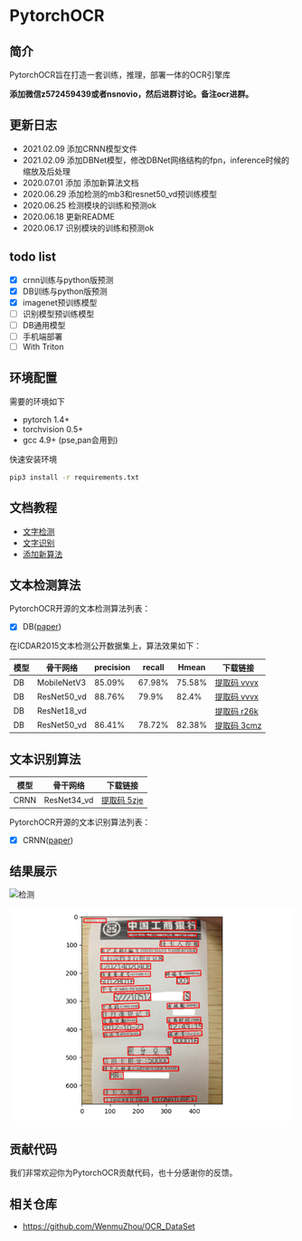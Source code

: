 # PytorchOCR

## 简介
PytorchOCR旨在打造一套训练，推理，部署一体的OCR引擎库

**添加微信z572459439或者nsnovio，然后进群讨论。备注ocr进群。**

## 更新日志
* 2021.02.09 添加CRNN模型文件 
* 2021.02.09 添加DBNet模型，修改DBNet网络结构的fpn，inference时候的缩放及后处理
* 2020.07.01 添加 添加新算法文档
* 2020.06.29 添加检测的mb3和resnet50_vd预训练模型
* 2020.06.25 检测模块的训练和预测ok
* 2020.06.18 更新README
* 2020.06.17 识别模块的训练和预测ok

## todo list
* [x] crnn训练与python版预测
* [x] DB训练与python版预测
* [x] imagenet预训练模型
* [ ] 识别模型预训练模型
* [ ] DB通用模型
* [ ] 手机端部署
* [ ] With Triton

## 环境配置

需要的环境如下
* pytorch 1.4+
* torchvision 0.5+
* gcc 4.9+ (pse,pan会用到)

快速安装环境
```bash
pip3 install -r requirements.txt
```

## 文档教程
* [文字检测](doc/检测.md)
* [文字识别](doc/识别.md)
* [添加新算法](doc/添加新算法.md)

## 文本检测算法

PytorchOCR开源的文本检测算法列表：
- [x]  DB([paper](https://arxiv.org/abs/1911.08947))

在ICDAR2015文本检测公开数据集上，算法效果如下：

| 模型 | 骨干网络 | precision | recall | Hmean | 下载链接 |
|  ----  | ----  |  ----  | ----  |  ----  | ----  |
|DB|MobileNetV3|85.09%|67.98%|75.58%|[提取码 vvvx](https://pan.baidu.com/s/1oCWJVyEpGAeagE4EwoV0kA)|
|DB|ResNet50_vd|88.76%|79.9%|82.4%|[提取码 vvvx](https://pan.baidu.com/s/1oCWJVyEpGAeagE4EwoV0kA)|
|DB|ResNet18_vd| | | |[提取码 r26k](https://pan.baidu.com/s/1Pt1P0Z8b280AAjr9jLMqeg)|
|DB|ResNet50_vd| 86.41%|78.72%|	82.38% |[提取码 3cmz](https://pan.baidu.com/s/1l4T0KX4W-PFy1EH5Nh9HSA)|





## 文本识别算法
| 模型 | 骨干网络 |  下载链接 |
|  ----  | ----  | ----  |
|CRNN|ResNet34_vd|[提取码 5zje](https://pan.baidu.com/s/1Y9LoZc2-IBTg08xBmnjkVw)|

PytorchOCR开源的文本识别算法列表：
- [x]  CRNN([paper](https://arxiv.org/abs/1507.05717))

## 结果展示

![检测](doc/imgs/exampl1.png)

![检测](doc/imgs/exampl2.png)

## 贡献代码
我们非常欢迎你为PytorchOCR贡献代码，也十分感谢你的反馈。

## 相关仓库
* https://github.com/WenmuZhou/OCR_DataSet
